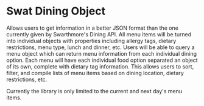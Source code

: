 # Swat Dining Object
Allows users to get information in a better JSON format than the one currently given by Swarthmore's Dining API. All menu items will be turned into individual objects with properties including allergy tags, dietary restrictions, menu type, lunch and dinner, etc. Users will be able to query a menu object which can return menu information from each individual dining option. Each menu will have each individual food option separated an object of its own, complete with dietary tag information.
This allows users to sort, filter, and compile lists of menu items based on dining location, dietary restrictions, etc.

Currently the library is only limited to the current and next day's menu items.